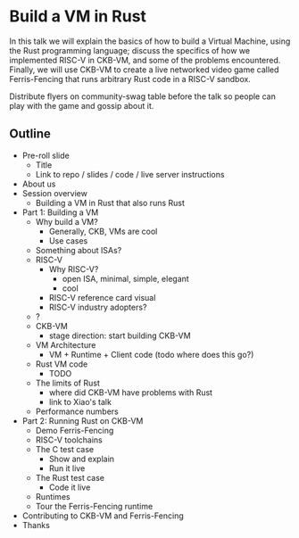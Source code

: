 # Build a VM in Rust

In this talk we will explain the basics of how to build a Virtual Machine, using
the Rust programming language; discuss the specifics of how we implemented
RISC-V in CKB-VM, and some of the problems encountered. Finally, we will use
CKB-VM to create a live networked video game called Ferris-Fencing that runs
arbitrary Rust code in a RISC-V sandbox.

Distribute flyers on community-swag table before the talk so people can
play with the game and gossip about it.

## Outline

- Pre-roll slide
  - Title
  - Link to repo / slides / code / live server instructions
- About us
- Session overview
  - Building a VM in Rust that also runs Rust
- Part 1: Building a VM
  - Why build a VM?
    - Generally, CKB, VMs are cool
    - Use cases
  - Something about ISAs?
  - RISC-V
    - Why RISC-V?
      - open ISA, minimal, simple, elegant
      - cool
    - RISC-V reference card visual
    - RISC-V industry adopters?
  - ?
  - CKB-VM
    - stage direction: start building CKB-VM
  - VM Architecture
    - VM + Runtime + Client code (todo where does this go?)
  - Rust VM code
    - TODO
  - The limits of Rust
    - where did CKB-VM have problems with Rust
    - link to Xiao's talk
  - Performance numbers
- Part 2: Running Rust on CKB-VM
  - Demo Ferris-Fencing
  - RISC-V toolchains
  - The C test case
    - Show and explain
    - Run it live
  - The Rust test case
    - Code it live
  - Runtimes
  - Tour the Ferris-Fencing runtime
- Contributing to CKB-VM and Ferris-Fencing
- Thanks
